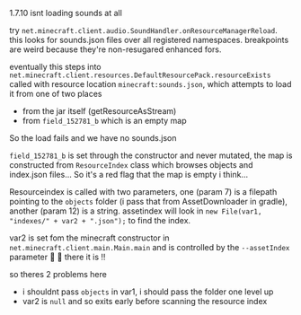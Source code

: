 1.7.10 isnt loading sounds at all

try `net.minecraft.client.audio.SoundHandler.onResourceManagerReload`. this looks for sounds.json files over all registered namespaces. breakpoints are weird because they're non-resugared enhanced fors.

eventually this steps into `net.minecraft.client.resources.DefaultResourcePack.resourceExists` called with resource location `minecraft:sounds.json`, which attempts to load it from one of two places

* from the jar itself (getResourceAsStream)
* from `field_152781_b` which is an empty map

So the load fails and we have no sounds.json

`field_152781_b` is set through the constructor and never mutated, the map is constructed from `ResourceIndex` class which browses objects and index.json files... So it's a red flag that the map is empty i think...

Resourceindex is called with two parameters, one (param 7) is a filepath pointing to the `objects` folder (i pass that from AssetDownloader in gradle), another (param 12) is a string. assetindex will look in `new File(var1, "indexes/" + var2 + ".json");` to find the index.

var2 is set fom the minecraft constructor in `net.minecraft.client.main.Main.main` and is controlled by the `--assetIndex` parameter :tada: :tada: there it is !!

so theres 2 problems here

* i shouldnt pass `objects` in var1, i should pass the folder one level up
* var2 is `null` and so exits early before scanning the resource index